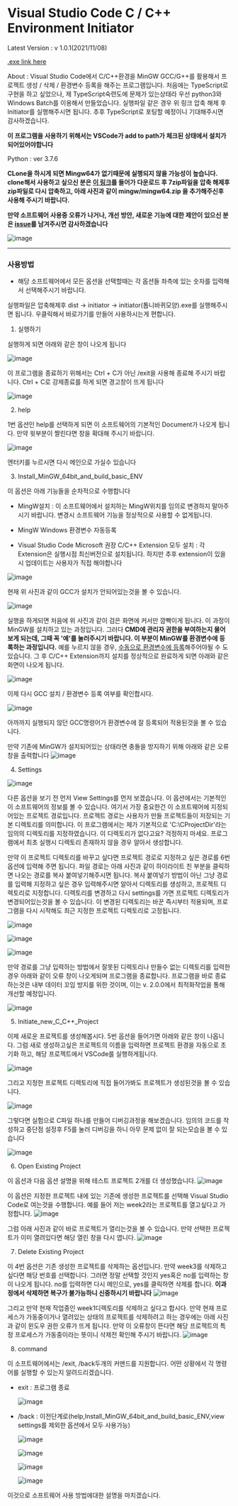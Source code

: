 # Visual Studio Code C / C++ Environment Initiator

Latest Version : v 1.0.1(2021/11/08)

[.exe link here](https://drive.google.com/file/d/1DF6sLkyjA7dk-HW--5YVjT6SstYgTW2X/view?usp=sharing)

About : Visual Studio Code에서 C/C++환경을 MinGW GCC/G++를 활용해서 프로젝트 생성 / 삭제 / 환경변수 등록을 해주는 프로그램입니다. 처음에는 TypeScript로 구현을 하고 싶었으나, 제 TypeScript숙련도에 문제가 있는상태라 우선 python3와 Windows Batch를 이용해서 만들었습니다. 실행파일 같은 경우 위 링크 압축 해제 후 Initiator를 실행해주시면 됩니다. 추후 TypeScript로 포팅할 예정이니 기대해주시면 감사하겠습니다.

**이 프로그램을 사용하기 위해서는 VSCode가 add to path가 체크된 상태에서 설치가 되어있어야합니다**

Python : ver 3.7.6

**CLone을 하시게 되면 Mingw64가 없기때문에 실행되지 않을 가능성이 높습니다. clone해서 사용하고 싶으신 분은 [이 링크](https://sourceforge.net/projects/mingw-w64/files/Toolchains%20targetting%20Win64/Personal%20Builds/mingw-builds/8.1.0/threads-posix/seh/x86_64-8.1.0-release-posix-seh-rt_v6-rev0.7z/download)를 들어가 다운로드 후 7zip파일을 압축 해제후 zip파일로 다시 압축하고, 아래 사진과 같이 mingw/mingw64.zip 을 추가해주신후 사용해 주시기 바랍니다.** 

**만약 소프트웨어 사용중 오류가 나거나, 개선 방안, 새로운 기능에 대한 제안이 있으신 분은 [issue](https://github.com/J-hoplin1/VSCode_C_CPP_Env_Initiator/issues)를 남겨주시면 감사하겠습니다**

![image](https://user-images.githubusercontent.com/45956041/140670957-686fe01c-273f-4930-b9c8-090d1888d2b5.png)

---

### 사용방법

* 해당 소프트웨어에서 모든 옵션을 선택할때는 각 옵션들 좌측에 있는 숫자를 입력해서 선택해주시기 바랍니다. 

실행파일은 압축해제후 dist -> initiator -> initiator(톱니바퀴모양).exe를 실행해주시면 됩니다. 우클릭해서 바로가기를 만들어 사용하시는게 편합니다.

1. 실행하기

실행하게 되면 아래와 같은 창이 나오게 됩니다

![image](https://user-images.githubusercontent.com/45956041/140671252-4ec54a91-0384-4270-b6a0-e844518b4a4a.png)

이 프로그램을 종료하기 위해서는 Ctrl + C가 아닌 /exit을 사용해 종료해 주시기 바랍니다. Ctrl + C로 강제종료를 하게 되면 경고창이 뜨게 됩니다

![image](https://user-images.githubusercontent.com/45956041/140671399-6015d74c-6750-4c0e-81b4-ce97b4ab829c.png)

2. help

1번 옵션인 help를 선택하게 되면 이 소프트웨어의 기본적인 Document가 나오게 됩니다. 만약 윗부분이 짤린다면 창을 확대해 주시기 바랍니다.

![image](https://user-images.githubusercontent.com/45956041/140671515-a22d2407-d861-4725-b6d5-1aaf5c1e2069.png)

엔터키를 누르시면 다시 메인으로 가실수 있습니다

3. Install_MinGW_64bit_and_build_basic_ENV

이 옵션은 아래 기능들을 순차적으로 수행합니다

  - MingW설치 : 이 소프트웨어에서 설치하는 MingW위치를 임의로 변경하지 말아주시기 바랍니다. 변경시 소프트웨어 기능을 정상적으로 사용할 수 없게됩니다.

  - MingW Windows 환경변수 자동등록 
  
  - Visual Studio Code Microsoft 권장 C/C++ Extension 모두 설치 : 각 Extension은 실행시점 최신버전으로 설치됩니다. 하지만 추후 extension이 있을시 업데이트는 사용자가 직접 해야합니다

![image](https://user-images.githubusercontent.com/45956041/140671866-3c87d282-3c73-48d1-b365-6403a4ae8735.png)

현재 위 사진과 같이 GCC가 설치가 안되어있는것을 볼 수 있습니다.

![image](https://user-images.githubusercontent.com/45956041/140671895-a9a42680-19c6-478a-9170-bd2374e113f6.png)

실행을 하게되면 처음에 위 사진과 같이 검은 화면에 커서만 깜빡이게 됩니다. 이 과정이 MinGW를 설치하고 있는 과정입니다. 그러다 **CMD에 관리자 권한을 부여하는지 물어보게 되는데, 그때 꼭 '예'를 눌러주시기 바랍니다. 이 부분이 MinGW를 환경변수에 등록하는 과정입니다.** 예를 누르지 않을 경우, [수동으로 환경변수에 등록](https://velog.io/@andrewyoon10/VSCode%EC%97%90%EC%84%9C-CC-%EC%BB%B4%ED%8C%8C%EC%9D%BC-%EB%B0%8F-%EB%94%94%EB%B2%84%EA%B9%85-%ED%99%98%EA%B2%BD-%EB%A7%8C%EB%93%A4%EA%B8%B0)해주어야될 수 도 있습니다. 그 후 C/C++ Extension까지 설치를 정상적으로 완료하게 되면 아래와 같은 화면이 나오게 됩니다. 

![image](https://user-images.githubusercontent.com/45956041/140672155-c34aa602-fe58-4b46-9634-2b2f36f58b7a.png)

이제 다시 GCC 설치 / 환경변수 등록 여부를 확인합시다.

![image](https://user-images.githubusercontent.com/45956041/140672221-7c838c5c-c165-412f-9363-44d18fbb2dbf.png)

아까까지 실행되지 않던 GCC명령어가 환경변수에 잘 등록되어 적용된것을 볼 수 있습니다.

만약 기존에 MinGW가 설치되어있는 상태라면 충돌을 방지하기 위해 아래와 같은 오류창을 출력합니다
![image](https://user-images.githubusercontent.com/45956041/140674239-93804c46-463d-4c22-a974-c0c1e66ec986.png)


4. Settings

![image](https://user-images.githubusercontent.com/45956041/140672498-732eaa66-e056-4b6b-8df3-1d27a61739af.png)

다른 옵션을 보기 전 먼저 View Settings를 먼저 보겠습니다. 이 옵션에서는 기본적인 이 소프트웨어의 정보를 볼 수 있습니다. 여기서 가장 중요한건 이 소프트웨어에 지정되어있는 프로젝트 경로입니다. 프로젝트 경로는 사용자가 만들 프로젝트들이 저장되는 기본 디렉토리를 의미합니다. 이 프로그램에서는 제가 기본적으로 'C:\CProjectDir'라는 임의의 디렉토리를 지정하였습니다. 이 디렉토리가 없다고요? 걱정하지 마세요. 프로그램에서 최초 실행시 디렉토리 존재하지 않을 경우 알아서 생성합니다.

만약 이 프로젝트 디렉토리를 바꾸고 싶다면 프로젝트 경로로 지정하고 싶은 경로를 6번 옵션에 입력해 주면 됩니다. 파일 경로는 아래 사진과 같이 하이라이트 친 부분을 클릭하면 나오는 경로를 복사 붙여넣기해주시면 됩니다. 복사 붙여넣기 방법이 아닌 그냥 경로를 입력해 지정하고 싶은 경우 입력해주시면 알아서 디렉토리를 생성하고, 프로젝트 디렉토리로 지정합니다. 디렉토리를 변경하고 다시 settings를 가면 프로젝트 디렉토리가 변경되어있는것을 볼 수 있습니다. 이 변경된 디렉토리는 바꾼 즉시부터 적용되며, 프로그램을 다시 시작해도 최근 지정한 프로젝트 디렉토리로 고정됩니다.

![image](https://user-images.githubusercontent.com/45956041/140672828-e9050f2b-8d06-4074-9c33-7075d2315284.png)


![image](https://user-images.githubusercontent.com/45956041/140672804-6eac71d1-ce88-4818-84c0-1236e89f4914.png)


![image](https://user-images.githubusercontent.com/45956041/140673064-419a6daa-2633-4f1d-a1dc-679f47c2054e.png)


만약 경로를 그냥 입력하는 방법에서 잘못된 디렉토리나 만들수 없는 디렉토리를 입력한 경우 아래와 같이 오류 창이 나오게되며 프로그램을 종료합니다. 프로그램을 바로 종료하는것은 내부 데이터 꼬임 방지를 위한 것이며, 이는 v. 2.0.0에서 최적화작업을 통해 개선할 예정입니다.

![image](https://user-images.githubusercontent.com/45956041/140673000-e235a477-f9f8-487a-a2c2-5c0159fa47f6.png)

5. Initiate_new_C_C++_Project

이제 새로운 프로젝트를 생성해봅시다. 5번 옵션을 들어가면 아래와 같은 창이 나옵니다. 그럼 새로 생성하고싶은 프로젝트의 이름을 입력하면 프로젝트 환경을 자동으로 초기화 하고, 해당 프로젝트에서 VSCode를 실행하게됩니다.

![image](https://user-images.githubusercontent.com/45956041/140673299-c293d47d-b429-4922-a848-0d9d33eb83e8.png)

그리고 지정한 프로젝트 디렉토리에 직접 들어가봐도 프로젝트가 생성된것을 볼 수 있습니다.

![image](https://user-images.githubusercontent.com/45956041/140673349-b1b9b18d-50d7-4c31-b5c5-84a079e55667.png)

그렇다면 실험으로 C파일 하나를 만들어 디버깅과정을 해보겠습니다. 임의의 코드를 작성하고 중단점 설정후 F5를 눌러 디버깅을 하니 아무 문제 없이 잘 되는모습을 볼 수 있습니다

![image](https://user-images.githubusercontent.com/45956041/140673549-d62fe0a0-7f2d-423d-9cdb-018fba66c458.png)

6. Open Existing Project

이 옵션과 다음 옵션 설명을 위해 테스트 프로젝트 2개를 더 생성했습니다.
![image](https://user-images.githubusercontent.com/45956041/140673809-cf0a0117-338d-47ad-98f6-9afb7542ff79.png)


이 옵션은 지정한 프로젝트 내에 있는 기존에 생성한 프로젝트를 선택해 Visual Studio Code로 여는것을 수행합니다. 예를 들어 저는 week2라는 프로젝트를 열고싶다고 가정합니다.
![image](https://user-images.githubusercontent.com/45956041/140673711-30c2558b-5cee-4f2e-adb6-fe0b5f1e5750.png)

그럼 아래 사진과 같이 바로 프로젝트가 열리는것을 볼 수 있습니다. 만약 선택한 프로젝트가 이미 열려있다면 해당 열린 창을 다시 엽니다.
![image](https://user-images.githubusercontent.com/45956041/140673772-0da10ada-e12a-41e9-b4f1-ec659c4a9e4a.png)

7. Delete Existing Project

이 4번 옵션은 기존 생성한 프로젝트를 삭제하는 옵션입니다. 만약 week3를 삭제하고 싶다면 해당 번호를 선택합니다. 그러면 정말 선택할 것인지 yes혹은 no를 입력하는 창이 나오게 됩니다. no를 입력하면 다시 메인으로, yes를 클릭하면 삭제를 합니다. **이과정에서 삭제하면 복구가 불가능하니 신중하시기 바랍니다**
![image](https://user-images.githubusercontent.com/45956041/140673960-f75e45aa-5b1b-4098-b502-a28f73f06e94.png)

그리고 만약 현재 작업중인 week1디렉토리를 삭제하고 싶다고 합시다. 만약 현재 프로세스가 가동중이거나 열려있는 상태의 프로젝트를 삭제하려고 하는 경우에는 아래 사진과 같이 윈도우 권한 오류가 뜨게 됩니다. 만약 이 오류창이 뜬다면 해당 프로젝트의 특정 프로세스가 가동중이라는 뜻이니 삭제전 확인해 주시기 바랍니다.
![image](https://user-images.githubusercontent.com/45956041/140674035-beb8113f-4214-499f-bc5f-970662637396.png)

8. command

이 소프트웨어에서는 /exit, /back두개의 커맨드를 지원합니다. 어떤 상황에서 각 명령어를 실행할 수 있는지 알려드리겠습니다.

- exit : 프로그램 종료

  ![image](https://user-images.githubusercontent.com/45956041/140674170-bc31a916-019b-40fb-ada7-f00e8b06610a.png)
  
- /back : 이전단계로(help,Install_MinGW_64bit_and_build_basic_ENV,view settings를 제외한 옵션에서 모두 사용가능)

  ![image](https://user-images.githubusercontent.com/45956041/140674295-3f1b4af9-d215-4a86-8268-27e9ffe7e27b.png)

  ![image](https://user-images.githubusercontent.com/45956041/140674321-45b350bd-7648-4117-8704-ba6eaa21e69a.png)
  
  ![image](https://user-images.githubusercontent.com/45956041/140674360-b503b469-4047-44cc-828a-d596112aa77f.png)
  
  ![image](https://user-images.githubusercontent.com/45956041/140674387-a3fbbc29-3583-4240-9215-41c3639e6f15.png)

이것으로 소프트웨어 사용 방법에대한 설명을 마치겠습니다. 

